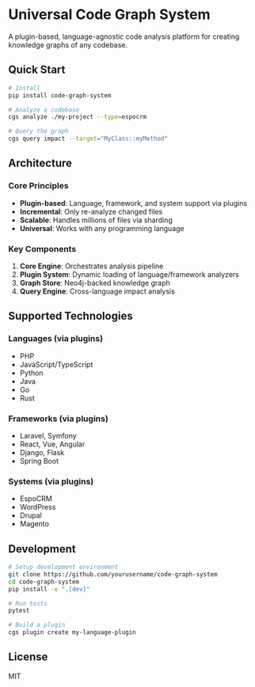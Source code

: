 # Universal Code Graph System

A plugin-based, language-agnostic code analysis platform for creating knowledge graphs of any codebase.

## Quick Start

```bash
# Install
pip install code-graph-system

# Analyze a codebase
cgs analyze ./my-project --type=espocrm

# Query the graph
cgs query impact --target="MyClass::myMethod"
```

## Architecture

### Core Principles
- **Plugin-based**: Language, framework, and system support via plugins
- **Incremental**: Only re-analyze changed files
- **Scalable**: Handles millions of files via sharding
- **Universal**: Works with any programming language

### Key Components
1. **Core Engine**: Orchestrates analysis pipeline
2. **Plugin System**: Dynamic loading of language/framework analyzers
3. **Graph Store**: Neo4j-backed knowledge graph
4. **Query Engine**: Cross-language impact analysis

## Supported Technologies

### Languages (via plugins)
- PHP
- JavaScript/TypeScript
- Python
- Java
- Go
- Rust

### Frameworks (via plugins)
- Laravel, Symfony
- React, Vue, Angular
- Django, Flask
- Spring Boot

### Systems (via plugins)
- EspoCRM
- WordPress
- Drupal
- Magento

## Development

```bash
# Setup development environment
git clone https://github.com/yourusername/code-graph-system
cd code-graph-system
pip install -e ".[dev]"

# Run tests
pytest

# Build a plugin
cgs plugin create my-language-plugin
```

## License

MIT